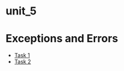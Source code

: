 # unit_5

Exceptions and Errors
======================
- [Task 1](../unit_5/src/main/java/com/epam/training/task_1/)
- [Task 2](../unit_5/src/main/java/com/epam/training/task_2/)
